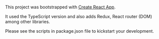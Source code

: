 This project was bootstrapped with [Create React App](https://github.com/facebookincubator/create-react-app).

It used the TypeScript version and also adds Redux, React router (DOM) among other libraries.

Please see the scripts in package.json file to kickstart your development.
